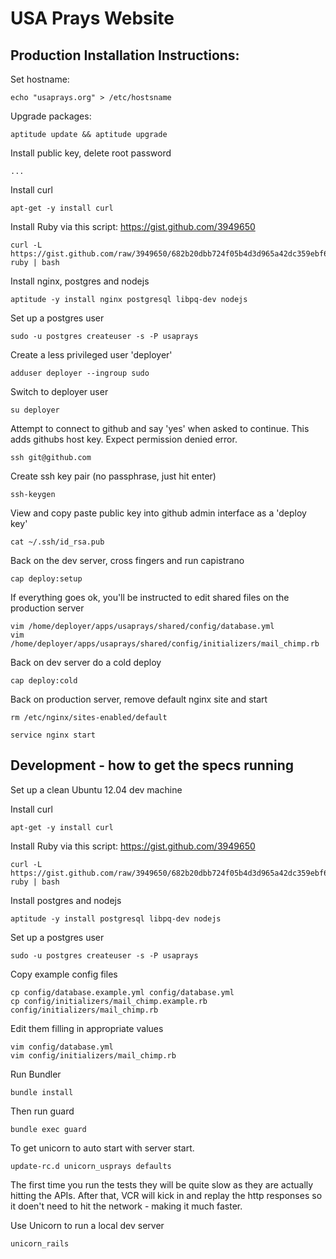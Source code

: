 # USA Prays Website

## Production Installation Instructions:

Set hostname:

    echo "usaprays.org" > /etc/hostsname

Upgrade packages:

    aptitude update && aptitude upgrade

Install public key, delete root password

    ...

Install curl

    apt-get -y install curl

Install Ruby via this script: https://gist.github.com/3949650

    curl -L https://gist.github.com/raw/3949650/682b20dbb724f05b4d3d965a42dc359ebf623fb8/install-ruby | bash

Install nginx, postgres and nodejs

    aptitude -y install nginx postgresql libpq-dev nodejs

Set up a postgres user

    sudo -u postgres createuser -s -P usaprays

Create a less privileged user 'deployer'

    adduser deployer --ingroup sudo

Switch to deployer user

    su deployer

Attempt to connect to github and say 'yes' when asked to continue.  This adds githubs host key.  Expect permission denied error.

    ssh git@github.com

Create ssh key pair (no passphrase, just hit enter)

    ssh-keygen

View and copy paste public key into github admin interface as a 'deploy key'

    cat ~/.ssh/id_rsa.pub

Back on the dev server, cross fingers and run capistrano

    cap deploy:setup

If everything goes ok, you'll be instructed to edit shared files on the production server

    vim /home/deployer/apps/usaprays/shared/config/database.yml
    vim /home/deployer/apps/usaprays/shared/config/initializers/mail_chimp.rb

Back on dev server do a cold deploy

    cap deploy:cold

Back on production server, remove default nginx site and start

    rm /etc/nginx/sites-enabled/default
    
    service nginx start


## Development - how to get the specs running

Set up a clean Ubuntu 12.04 dev machine

Install curl

    apt-get -y install curl

Install Ruby via this script: https://gist.github.com/3949650

    curl -L https://gist.github.com/raw/3949650/682b20dbb724f05b4d3d965a42dc359ebf623fb8/install-ruby | bash

Install postgres and nodejs

    aptitude -y install postgresql libpq-dev nodejs

Set up a postgres user

    sudo -u postgres createuser -s -P usaprays

Copy example config files

    cp config/database.example.yml config/database.yml
    cp config/initializers/mail_chimp.example.rb config/initializers/mail_chimp.rb

Edit them filling in appropriate values

    vim config/database.yml
    vim config/initializers/mail_chimp.rb

Run Bundler

    bundle install

Then run guard

    bundle exec guard

To get unicorn to auto start with server start.

    update-rc.d unicorn_usprays defaults

The first time you run the tests they will be quite slow as they are actually hitting the APIs.  After that, VCR will kick in and replay the http responses so it doen't need to hit the network - making it much faster.

Use Unicorn to run a local dev server

    unicorn_rails

